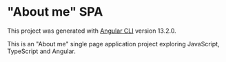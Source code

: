 # "About me" SPA

This project was generated with [Angular CLI](https://github.com/angular/angular-cli) version 13.2.0.

This is an "About me" single page application project exploring JavaScript, TypeScript and Angular.
